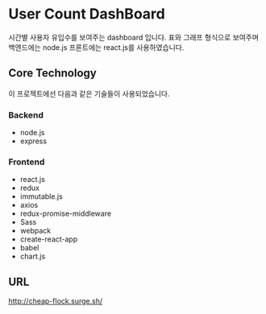 # User Count DashBoard
시간별 사용자 유입수를 보여주는 dashboard 입니다. 표와 그래프 형식으로 보여주며 백엔드에는 node.js 프론트에는 react.js를 사용하였습니다.

## Core Technology
이 프로젝트에선 다음과 같은 기술들이 사용되었습니다.

### Backend
- node.js
- express

### Frontend
- react.js
- redux
- immutable.js
- axios
- redux-promise-middleware
- Sass
- webpack
- create-react-app
- babel
- chart.js

## URL
http://cheap-flock.surge.sh/
